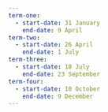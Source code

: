 ```yaml
---
term-one:
  - start-date: 31 January
    end-date: 9 April
term-two:
  - start-date: 26 April
    end-date: 1 July
term-three:
  - start-date: 18 July
    end-date: 23 September
term-four:
  - start-date: 10 October
    end-date: 9 December
---
```

